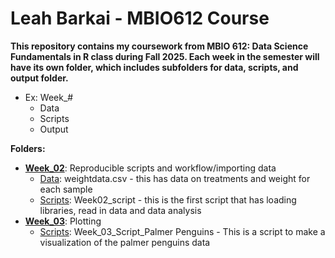 # Leah Barkai - MBIO612 Course

**This repository contains my coursework from MBIO 612: Data Science Fundamentals in R class during Fall 2025. Each week in the semester will have its own folder, which includes subfolders for data, scripts, and output folder.** 

   - Ex: Week_#
      * Data
      * Scripts
      * Output

**Folders:**

* [**Week_02**](https://github.com/OCN-682-UH/Barkai/tree/365a673e96078ac53b3a2ff961efab0241146056/Week_02): Reproducible scripts and workflow/importing data
  * [Data](https://github.com/OCN-682-UH/Barkai/tree/365a673e96078ac53b3a2ff961efab0241146056/Week_02/Data): weightdata.csv - this has data on treatments and weight for each sample
  * [Scripts](https://github.com/OCN-682-UH/Barkai/tree/365a673e96078ac53b3a2ff961efab0241146056/Week_02/Scripts): Week02_script - this is the first script that has loading libraries, read in data and data analysis
* [**Week_03**](https://github.com/OCN-682-UH/Barkai/tree/main/Week_03): Plotting
  * [Scripts](https://github.com/OCN-682-UH/Barkai/tree/main/Week_03/Scripts): Week_03_Script_Palmer Penguins - This is a script to make a visualization of the palmer penguins data
